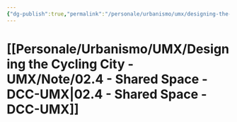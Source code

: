 ```yaml
---
{"dg-publish":true,"permalink":"/personale/urbanismo/umx/designing-the-cycling-city-umx/note/02-4-shared-space-dcc-umx/","tags":["UNI"]}
---
```


# [[Personale/Urbanismo/UMX/Designing the Cycling City - UMX/Note/02.4 - Shared Space - DCC-UMX\|02.4 - Shared Space - DCC-UMX]]

```table-of-contents
```


